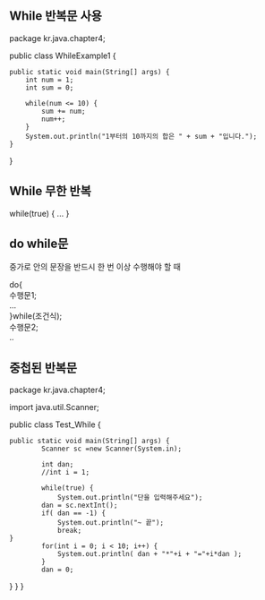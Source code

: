## While 반복문 사용

package kr.java.chapter4;

public class WhileExample1 {

	public static void main(String[] args) {
		int num = 1;
		int sum = 0;
		
		while(num <= 10) {
			sum += num;
			num++;			
		}
		System.out.println("1부터의 10까지의 합은 " + sum + "입니다.");
	}

}
## While 무한 반복

while(true) {
  ...
		}
    
## do while문 
중가로 안의 문장을 반드시 한 번 이상 수행해야 할 때  

do{  
  수행문1;  
  ...  
  }while(조건식);  
  수행문2;  
  ..  

## 중첩된 반복문

package kr.java.chapter4;

import java.util.Scanner;

public class Test_While {

	public static void main(String[] args) {
			Scanner sc =new Scanner(System.in);
			
			int dan;
			//int i = 1;

			while(true) {
				System.out.println("단을 입력해주세요");
			dan = sc.nextInt();
			if( dan == -1) {
				System.out.println("~ 끝");
				break;
	}
			for(int i = 0; i < 10; i++) {
				System.out.println( dan + "*"+i + "="+i*dan );
			}
			dan = 0;
}
}
}
